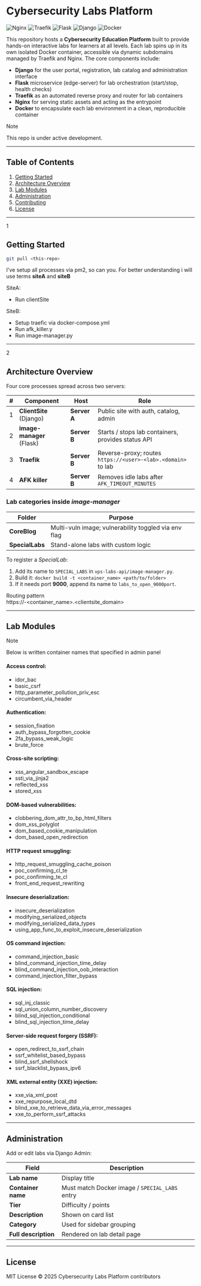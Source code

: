 # Cybersecurity Labs Platform

![Nginx](https://img.shields.io/badge/nginx-%23009639.svg?style=for-the-badge&logo=nginx&logoColor=white)
![Traefik](https://img.shields.io/badge/traefik-%2324CEC3.svg?style=for-the-badge&logo=traefik&logoColor=white)
![Flask](https://img.shields.io/badge/Flask-%23000.svg?style=for-the-badge&logo=flask&logoColor=white)
![Django](https://img.shields.io/badge/Django-%23092E20.svg?style=for-the-badge&logo=django&logoColor=white)
![Docker](https://img.shields.io/badge/Docker-%230db7ed.svg?style=for-the-badge&logo=docker&logoColor=white)

This repository hosts a **Cybersecurity Education Platform** built to provide hands-on interactive labs for learners at all levels. Each lab spins up in its own isolated Docker container, accessible via dynamic subdomains managed by Traefik and Nginx. The core components include:

- **Django** for the user portal, registration, lab catalog and administration interface  
- **Flask** microservice (edge-server) for lab orchestration (start/stop, health checks)  
- **Traefik** as an automated reverse proxy and router for lab containers  
- **Nginx** for serving static assets and acting as the entrypoint  
- **Docker** to encapsulate each lab environment in a clean, reproducible container  

> [!NOTE]
>  This repo is under active development. 

---

## Table of Contents

1. [Getting Started](#getting-started)  
2. [Architecture Overview](#architecture-overview)  
3. [Lab Modules](#lab-modules)  
4. [Administration](#administration)  
5. [Contributing](#contributing)  
6. [License](#license)  

---
1
## Getting Started

```bash
git pull <this-repo>
```
I've setup all processes via pm2, so can you. 
For better understanding i will use terms **siteA** and **siteB**

SiteA: 
- Run clientSite

SiteB:
- Setup traefic via docker-compose.yml
- Run afk_killer.y
- Run image-manager.py 

---
2
## Architecture Overview


Four core processes spread across two servers:

| # | Component | Host | Role |
|---|-----------|------|------|
| 1 | **ClientSite** (Django) | **Server A** | Public site with auth, catalog, admin |
| 2 | **image-manager** (Flask) | **Server B** | Starts / stops lab containers, provides status API |
| 3 | **Traefik** | **Server B** | Reverse-proxy; routes `https://<user>-<lab>.<domain>` to lab |
| 4 | **AFK killer** | **Server B** | Removes idle labs after `AFK_TIMEOUT_MINUTES` |

### Lab categories inside *image-manager*

| Folder | Purpose |
|--------|---------|
| **CoreBlog** | Multi-vuln image; vulnerability toggled via env flag |
| **SpecialLabs** | Stand-alone labs with custom logic |

To register a *SpecialLab*:

1. Add its name to `SPECIAL_LABS` in `vps-labs-api/image-manager.py`.
2. Build it: `docker build -t <container_name> <path/to/folder>`
3. If it needs port **9000**, append its name to `labs_to_open_9000port`.

Routing pattern  
https://<username><userid>-<container_name>.<clientsite_domain>

---

## Lab Modules
> [!NOTE]
> Below is written container names that specified in admin panel

#### Access control:
- idor_bac
- basic_csrf
- http_parameter_pollution_priv_esc
- circumbent_via_header

#### Authentication:
- session_fixation
- auth_bypass_forgotten_cookie
- 2fa_bypass_weak_logic
- brute_force

#### Cross-site scripting:
- xss_angular_sandbox_escape
- ssti_via_jinja2
- reflected_xss
- stored_xss

#### DOM-based vulnerabilities:
- clobbering_dom_attr_to_bp_html_filters
- dom_xss_polyglot
- dom_based_cookie_manipulation
- dom_based_open_redirection

#### HTTP request smuggling:
- http_request_smuggling_cache_poison
- poc_confirming_cl_te
- poc_confirming_te_cl
- front_end_request_rewriting

#### Insecure deserialization:
- insecure_deserialization
- modifying_serialized_objects
- modifying_serialized_data_types 
- using_app_func_to_exploit_insecure_deserialization

#### OS command injection:
- command_injection_basic
- blind_command_injection_time_delay
- blind_command_injection_oob_interaction
- command_injection_filter_bypass

#### SQL injection:
- sql_inj_classic
- sql_union_column_number_discovery    
- blind_sql_injection_conditional          
- blind_sql_injection_time_delay

#### Server-side request forgery (SSRF):
- open_redirect_to_ssrf_chain
- ssrf_whitelist_based_bypass
- blind_ssrf_shellshock
- ssrf_blacklist_bypass_ipv6 

#### XML external entity (XXE) injection:
- xxe_via_xml_post
- xxe_repurpose_local_dtd
- blind_xxe_to_retrieve_data_via_error_messages
- xxe_to_perform_ssrf_attacks
  
---

## Administration

Add or edit labs via Django Admin:

| Field | Description |
|-------|-------------|
| **Lab name** | Display title |
| **Container name** | Must match Docker image / `SPECIAL_LABS` entry |
| **Tier** | Difficulty / points |
| **Description** | Shown on card list |
| **Category** | Used for sidebar grouping |
| **Full description** | Rendered on lab detail page |

---

## License

MIT License © 2025 Cybersecurity Labs Platform contributors
